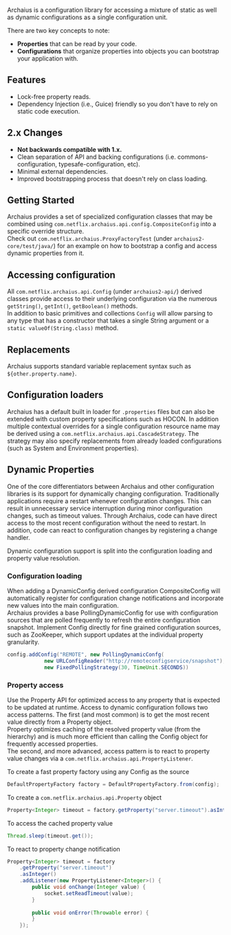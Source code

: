 Archaius is a configuration library for accessing a mixture of static as well
as dynamic configurations as a single configuration unit. 

There are two key concepts to note:

* **Properties** that can be read by your code.
* **Configurations** that organize properties into objects you can bootstrap your application with.

## Features
* Lock-free property reads.
* Dependency Injection (i.e., Guice) friendly so you don't have to rely on static code execution.

## 2.x Changes
* **Not backwards compatible with 1.x.**
* Clean separation of API and backing configurations (i.e. commons-configuration, 
typesafe-configuration, etc).
* Minimal external dependencies.
* Improved bootstrapping process that doesn't rely on class loading.

## Getting Started

Archaius provides a set of specialized configuration classes that may be combined
using `com.netflix.archaius.api.config.CompositeConfig` into a specific override structure.  
Check out `com.netflix.archaius.ProxyFactoryTest` (under `archaius2-core/test/java/`) for an 
example on how to bootstrap a config and access dynamic properties from it.

## Accessing configuration

All `com.netflix.archaius.api.Config` (under `archaius2-api/`) derived classes provide access to 
their underlying configuration via the numerous `getString()`, `getInt()`, `getBoolean()` methods.  
In addition to basic primitives and collections `Config` will allow parsing to any type that has a 
constructor that takes a single String argument or a `static valueOf(String.class)` method.  

## Replacements

Archaius supports standard variable replacement syntax such as `${other.property.name}`.   

## Configuration loaders

Archaius has a default built in loader for `.properties` files but can also be extended with custom
property specifications such as HOCON.  In addition multiple contextual overrides for a single 
configuration resource name may be derived using a `com.netflix.archaius.api.CascadeStrategy`.
The strategy may also specify replacements from already loaded configurations (such as System and
 Environment properties).

## Dynamic Properties

One of the core differentiators between Archaius and other configuration libraries
is its support for dynamically changing configuration.  Traditionally applications 
require a restart whenever configuration changes.  This can result in unnecessary 
service interruption during minor configuration changes, such as timeout values.  Through
Archaius, code can have direct access to the most recent configuration without the need to 
restart.  In addition, code can react to configuration changes by registering a change
handler.  

Dynamic configuration support is split into the configuration loading and property
value resolution.

### Configuration loading

When adding a DynamicConfig derived configuration CompositeConfig will automatically register for
configuration change notifications and incorporate new values into the main configuration.  
Archaius provides a base PollingDynamicConfig for use with configuration sources that are
polled frequently to refresh the entire configuration snapshot.  Implement Config 
directly for fine grained configuration sources, such as ZooKeeper, which support updates 
at the individual property granularity.

```java
config.addConfig("REMOTE", new PollingDynamicConfg(
            new URLConfigReader("http://remoteconfigservice/snapshot"), 
            new FixedPollingStrategy(30, TimeUnit.SECONDS)) 
```

### Property access

Use the Property API for optimized access to any property that is expected to be updated at
runtime.  Access to dynamic configuration follows two access patterns.  The first (and most common)
is to get the most recent value directly from a Property object.  
Property optimizes caching of the resolved property value (from the hierarchy) and is much more 
efficient than calling the Config object for frequently accessed properties.  
The second, and more advanced, access pattern is to react to property value changes via a 
`com.netflix.archaius.api.PropertyListener`.  

To create a fast property factory using any Config as the source
```java
DefaultPropertyFactory factory = DefaultPropertyFactory.from(config);
```

To create a `com.netflix.archaius.api.Property` object

```java
Property<Integer> timeout = factory.getProperty("server.timeout").asInteger(DEFAULT_TIMEOUT_VALUE);
```

To access the cached property value
```java
Thread.sleep(timeout.get());
```

To react to property change notification

```java
Property<Integer> timeout = factory
    .getProperty("server.timeout")
    .asInteger() 
    .addListener(new PropertyListener<Integer>() {
        public void onChange(Integer value) {
            socket.setReadTimeout(value);
        }
        
        public void onError(Throwable error) {
        }
    });
```



